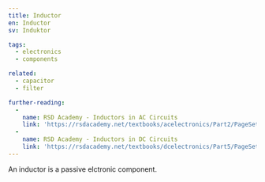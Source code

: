 ```yaml
---
title: Inductor
en: Inductor
sv: Induktor

tags:
  - electronics
  - components

related:
  - capacitor
  - filter

further-reading:
  -
    name: RSD Academy - Inductors in AC Circuits
    link: 'https://rsdacademy.net/textbooks/acelectronics/Part2/PageSetup.php?Page=13'
  - 
    name: RSD Academy - Inductors in DC Circuits
    link: 'https://rsdacademy.net/textbooks/dcelectronics/Part5/PageSetup.php?Page=56'
---
```


An inductor is a passive elctronic component.
